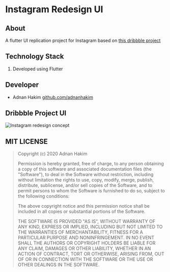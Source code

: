 # Instagram Redesign UI

## About

A flutter UI replication project for Instagram based on [this dribbble project](https://dribbble.com/shots/6349659-Instagram-redesign-concept)

## Technology Stack

1. Developed using Flutter

## Developer

-  Adnan Hakim [github.com/adnanhakim](https://github.com/adnanhakim)

## Dribbble Project UI

![Instagram redesign concept](https://cdn.dribbble.com/users/1192538/screenshots/6349659/instagram_4x.png?compress=1&resize=800x600)

## MIT LICENSE

> Copyright (c) 2020 Adnan Hakim
>
> Permission is hereby granted, free of charge, to any person obtaining a copy
> of this software and associated documentation files (the "Software"), to deal
> in the Software without restriction, including without limitation the rights
> to use, copy, modify, merge, publish, distribute, sublicense, and/or sell
> copies of the Software, and to permit persons to whom the Software is
> furnished to do so, subject to the following conditions:
>
> The above copyright notice and this permission notice shall be included in all
> copies or substantial portions of the Software.
>
> THE SOFTWARE IS PROVIDED "AS IS", WITHOUT WARRANTY OF ANY KIND, EXPRESS OR
> IMPLIED, INCLUDING BUT NOT LIMITED TO THE WARRANTIES OF MERCHANTABILITY,
> FITNESS FOR A PARTICULAR PURPOSE AND NONINFRINGEMENT. IN NO EVENT SHALL THE
> AUTHORS OR COPYRIGHT HOLDERS BE LIABLE FOR ANY CLAIM, DAMAGES OR OTHER
> LIABILITY, WHETHER IN AN ACTION OF CONTRACT, TORT OR OTHERWISE, ARISING FROM,
> OUT OF OR IN CONNECTION WITH THE SOFTWARE OR THE USE OR OTHER DEALINGS IN THE
> SOFTWARE.
